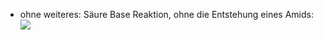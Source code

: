 - ohne weiteres: Säure Base Reaktion, ohne die Entstehung eines Amids:
![](Pasted%20image%2020240122182221.png)
